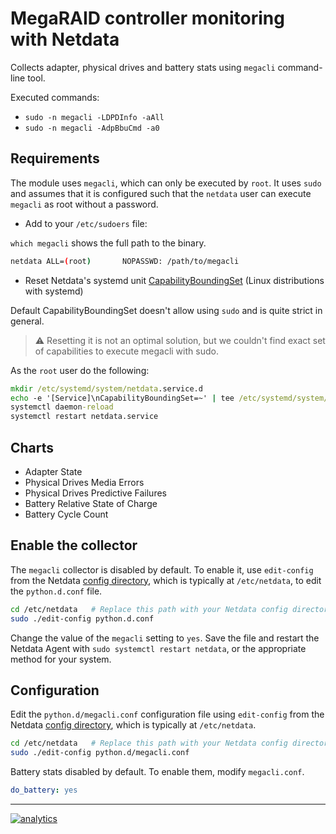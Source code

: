 <!--
title: "MegaRAID controller monitoring with Netdata"
custom_edit_url: https://github.com/netdata/netdata/edit/master/collectors/python.d.plugin/megacli/README.md
sidebar_label: "MegaRAID controllers"
-->

# MegaRAID controller monitoring with Netdata

Collects adapter, physical drives and battery stats using `megacli` command-line tool.

Executed commands:

- `sudo -n megacli -LDPDInfo -aAll`
- `sudo -n megacli -AdpBbuCmd -a0`

## Requirements

The module uses `megacli`, which can only be executed by `root`. It uses
`sudo` and assumes that it is configured such that the `netdata` user can execute `megacli` as root without a password.

- Add to your `/etc/sudoers` file:

`which megacli` shows the full path to the binary.

```bash
netdata ALL=(root)       NOPASSWD: /path/to/megacli
```

- Reset Netdata's systemd
  unit [CapabilityBoundingSet](https://www.freedesktop.org/software/systemd/man/systemd.exec.html#Capabilities) (Linux
  distributions with systemd)

Default CapabilityBoundingSet doesn't allow using `sudo` and is quite strict in general.

> :warning: Resetting it is not an optimal solution,
> but we couldn't find exact set of capabilities to execute megacli with sudo.

As the `root` user do the following:

```cmd
mkdir /etc/systemd/system/netdata.service.d
echo -e '[Service]\nCapabilityBoundingSet=~' | tee /etc/systemd/system/netdata.service.d/unset-capability-bounding-set.conf
systemctl daemon-reload
systemctl restart netdata.service
```

## Charts

- Adapter State
- Physical Drives Media Errors
- Physical Drives Predictive Failures
- Battery Relative State of Charge
- Battery Cycle Count

## Enable the collector

The `megacli` collector is disabled by default. To enable it, use `edit-config` from the
Netdata [config directory](/docs/configure/nodes.md), which is typically at `/etc/netdata`, to edit the `python.d.conf`
file.

```bash
cd /etc/netdata   # Replace this path with your Netdata config directory, if different
sudo ./edit-config python.d.conf
```

Change the value of the `megacli` setting to `yes`. Save the file and restart the Netdata Agent
with `sudo systemctl restart netdata`, or the appropriate method for your system.

## Configuration

Edit the `python.d/megacli.conf` configuration file using `edit-config` from the
Netdata [config directory](/docs/configure/nodes.md), which is typically at `/etc/netdata`.

```bash
cd /etc/netdata   # Replace this path with your Netdata config directory, if different
sudo ./edit-config python.d/megacli.conf
```

Battery stats disabled by default. To enable them, modify `megacli.conf`.

```yaml
do_battery: yes
```

---

[![analytics](https://www.google-analytics.com/collect?v=1&aip=1&t=pageview&_s=1&ds=github&dr=https%3A%2F%2Fgithub.com%2Fnetdata%2Fnetdata&dl=https%3A%2F%2Fmy-netdata.io%2Fgithub%2Fcollectors%2Fpython.d.plugin%2Fmegacli%2FREADME&_u=MAC~&cid=5792dfd7-8dc4-476b-af31-da2fdb9f93d2&tid=UA-64295674-3)](<>)
